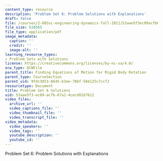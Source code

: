 ```yaml
---
content_type: resource
description: 'Problem Set 6: Problem Solutions with Explanations'
draft: false
file: /courses/2-003sc-engineering-dynamics-fall-2011/53aae5f3ec09acfb67a14cecd8167612_MIT2_003SCF11_pset6_sol.pdf
file_size: 528565
file_type: application/pdf
image_metadata:
  caption: ''
  credit: ''
  image-alt: ''
learning_resource_types:
- Problem Sets with Solutions
license: https://creativecommons.org/licenses/by-nc-sa/4.0/
ocw_type: OCWFile
parent_title: Finding Equations of Motion for Rigid Body Rotation
parent_type: CourseSection
parent_uid: 9fdc3853-8645-b3ee-78bf-504125c7ccf2
resourcetype: Document
title: Problem Set 6 Solutions
uid: 53aae5f3-ec09-acfb-67a1-4cecd8167612
video_files:
  archive_url: ''
  video_captions_file: ''
  video_thumbnail_file: ''
  video_transcript_file: ''
video_metadata:
  video_speakers: ''
  video_tags: ''
  youtube_description: ''
  youtube_id: ''
---
```

Problem Set 6: Problem Solutions with Explanations